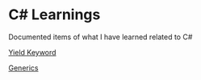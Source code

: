 # C# Learnings
Documented items of what I have learned related to C#

[Yield Keyword](/docs/YieldDemos.md)

[Generics](/docs/Generics.md)
